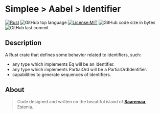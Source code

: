 # Simplee > Aabel > Identifier

[![Rust](https://github.com/veminovici/aabel-identifier-rs/actions/workflows/ci.yml/badge.svg?branch=main)](https://github.com/veminovici/aabel-identifier-rs/actions/workflows/ci.yml)
![GitHub top language](https://img.shields.io/github/languages/top/veminovici/aabel-identifier-rs)
[![License:MIT](https://img.shields.io/badge/License-MIT-yellow.svg)](https://opensource.org/licenses/MIT)
![GitHub code size in bytes](https://img.shields.io/github/languages/code-size/veminovici/aabel-identifier-rs)
![GitHub last commit](https://img.shields.io/github/last-commit/veminovici/aabel-identifier-rs)

## Description
A Rust crate that defines some behavior related to identifiers, such:
- any type which implements Eq will be an Identifier.
- any type which implements PartialOrd will be a PartialOrdIdentifier.
- capabilities to generate sequences of identifiers.

## About
> Code designed and written on the beautiful island of [**Saaremaa**](https://goo.gl/maps/DmB9ewY2R3sPGFnTA), Estonia.